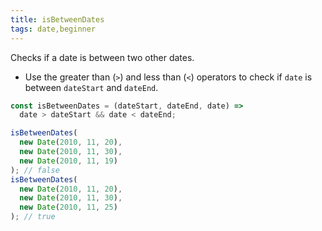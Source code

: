 ```yaml
---
title: isBetweenDates
tags: date,beginner
---
```


Checks if a date is between two other dates.

- Use the greater than (`>`) and less than (`<`) operators to check if `date` is between `dateStart` and `dateEnd`.

```js
const isBetweenDates = (dateStart, dateEnd, date) =>
  date > dateStart && date < dateEnd;
```

```js
isBetweenDates(
  new Date(2010, 11, 20),
  new Date(2010, 11, 30),
  new Date(2010, 11, 19)
); // false
isBetweenDates(
  new Date(2010, 11, 20),
  new Date(2010, 11, 30),
  new Date(2010, 11, 25)
); // true
```
